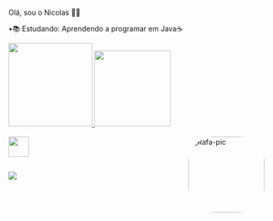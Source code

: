 Olá, sou o Nicolas 🙋‍♂️

•📚 Estudando: Aprendendo a programar em Java☕


<div>
  <a href="https://github.com/nicolasdonada">
  <img height="165em" src="https://github-readme-stats.vercel.app/api?username=nicolasdonada&show_icons=true&theme=tokyonight&include_all_commits=true&count_private=true"/>
   <img height="150em" src="https://github-readme-stats.vercel.app/api/top-langs/?username=nicolasdonada&layout=compact&langs_count=7&theme=tokyonight"/>
</div>
<div style="display: inline_block"><br>
  <img  height="40" width="40" src="https://cdn.jsdelivr.net/gh/devicons/devicon/icons/java/java-plain-wordmark.svg" />
  <img align="right" alt="Rafa-pic" height="150" style="border-radius:50px;" 
  src="https://media.discordapp.net/attachments/639956127056134178/890373478988013628/Publicacoes_Instagram_1_1.png?width=676&height=676">
</div>
  
  ##
  
 <a href = "mailto:nicolasdonada4@gmail.com"><img src="https://img.shields.io/badge/-Gmail-%23333?style=for-the-badge&logo=gmail&logoColor=white" target="_blank"></a>
